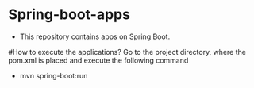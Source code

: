 # Spring-boot-apps

* This repository contains apps on Spring Boot. 

#How to execute the applications?
Go to the project directory, where the pom.xml is placed and execute the following command
* mvn spring-boot:run
